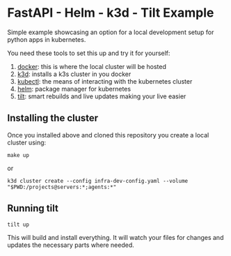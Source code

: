 # FastAPI - Helm - k3d - Tilt Example

Simple example showcasing an option for a local development setup for python apps in kubernetes.

You need these tools to set this up and try it for yourself:
1. [docker](https://www.docker.com): this is where the local cluster will be hosted
1. [k3d](https://k3d.io): installs a k3s cluster in you docker
1. [kubectl](https://kubernetes.io/docs/tasks/tools/): the means of interacting with the kubernetes cluster
1. [helm](https://k3d.io): package manager for kubernetes
1. [tilt](https://tilt.dev): smart rebuilds and live updates making your live easier

## Installing the cluster
Once you installed above and cloned this repository you create a local cluster using:
```
make up
```

or 
```
k3d cluster create --config infra-dev-config.yaml --volume "$PWD:/projects@servers:*;agents:*"
```

## Running tilt
```
tilt up
```

This will build and install everything. It will watch your files for changes and updates the necessary parts where needed.